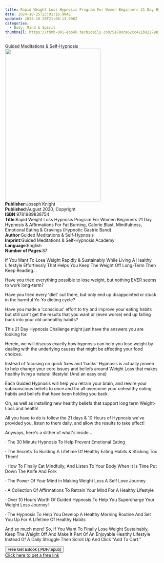 ```yaml
---
title: Rapid Weight Loss Hypnosis Program For Women Beginners 21 Day Hypnosis & Affirmations For Fat Burning, Calorie Blast, Mindfulness, Emotional Eating & Cravings (Hypnotic Gastric Band) | Free Book
date: 2024-10-25T23:01:16.904Z
updated: 2024-10-26T21:08:13.096Z
categories:
  - Body, Mind & Spirit
thumbnail: https://thmb-001-ebook.techidaily.com/5e788ca62cc421b92279814755740a04274b85262a91d0af4cbf1e1e128b5fe2.jpg
---
```

<main id="book-container">
  <div class="flex flex-col">
    <div class="book-brief flex-1 py-6 px-4 sm:p-6 md:py-10 md:px-8">
      <!-- brief-->
      <div class="book-brief-main">Guided Meditations & Self-Hypnosis</div>
    </div>
    <div
      class="book-meta-info flex-1 grid gap-4 col-start-1 col-end-3 row-start-1 sm:mb-6 sm:grid-cols-4 lg:gap-6 lg:col-start-2 lg:row-end-6 lg:row-span-6 lg:mb-0"
    >
      <div
        class="book-meta-info-left place-content-center mt-4 p-4 text-sm leading-6 col-start-2 col-span-2 dark:text-slate-400"
      >
        <img
          class="w-full h-500 object-cover rounded-lg sm:h-255 sm:col-span-2 lg:col-span-full"
          src="https://img-001-ebook.techidaily.com/4c5a48df9568b614bbd3f2aa2bc84368c667df18a6fced95efe7393d0d512c18.jpg"
          alt=""
          width="312"
          height="500"
        />
      </div>
      <div
        class="book-meta-info-right mt-2 col-start-1 row-start-2 col-span-3 self-center"
      >
        <!-- meta data  -->
        <div class="flex flex-col px-4 md:px-8">
          <div class="flex-1">
            <strong>Publisher</strong>:<span class="px-2">Joseph Knight</span>
          </div>
          <div class="flex-1">
            <strong>Published</strong>:<span class="px-2"
              >August 2020; Copyright</span
            >
          </div>
          <div class="flex-1">
            <strong>ISBN</strong>:<span class="px-2">9781989838754</span>
          </div>
          <div class="flex-1">
            <strong>Title</strong>:<span class="px-2"
              >Rapid Weight Loss Hypnosis Program For Women Beginners 21 Day
              Hypnosis &amp; Affirmations For Fat Burning, Calorie Blast,
              Mindfulness, Emotional Eating &amp; Cravings (Hypnotic Gastric
              Band)</span
            >
          </div>
          <div class="flex-1">
            <strong>Author</strong>:<span class="px-2"
              >Guided Meditations &amp; Self-Hypnosis</span
            >
          </div>
          <div class="flex-1">
            <strong>Imprint</strong>:<span class="px-2"
              >Guided Meditations &amp; Self-Hypnosis Academy</span
            >
          </div>
          <div class="flex-1">
            <strong>Language</strong>:<span class="px-2">English</span>
          </div>
          <div class="flex-1">
            <strong>Number of Pages</strong>:<span class="px-2">87</span>
          </div>
        </div>
      </div>
    </div>
    <div class="book-description flex-1 py-6 px-4 sm:p-6 md:py-10 md:px-8">
      <div class="book-description-main">
        <div accordion-content="" id="description">
          <p>
            If You Want To Lose Weight Rapidly &amp; Sustainably While Living A
            Healthy Lifestyle Effortlessly That Helps You Keep The Weight Off
            Long-Term Then Keep Reading...
          </p>
          <p>
            Have you tried everything possible to lose weight, but nothing EVER
            seems to work long-term?
          </p>
          <p>
            Have you tried every 'diet' out there, but only end up disappointed
            or stuck in the harmful Yo-Yo dieting cycle?
          </p>
          <p>
            Have you made a 'conscious' effort to try and improve your eating
            habits but still can't get the results that you want or (even worse)
            end up falling back into your old unhealthy habits?
          </p>
          <p>
            This 21 Day Hypnosis Challenge might just have the answers you are
            looking for.
          </p>
          <p>
            Herein, we will discuss exactly how hypnosis can help you lose
            weight by dealing with the underlying causes that might be affecting
            your food choices.
          </p>
          <p>
            Instead of focusing on quick fixes and 'hacks' Hypnosis is actually
            proven to help change your core issues and beliefs around Weight
            Loss that makes healthy living a natural lifestyle! (And an easy
            one)
          </p>
          <p>
            Each Guided Hypnosis will help you retrain your brain, and rewire
            your subconscious beliefs to once and for all overcome your
            unhealthy eating habits and beliefs that have been holding you back.
          </p>
          <p>
            Oh, as well as installing new healthy beliefs that support long term
            Weight-Loss and health!
          </p>
          <p>
            All you have to do is follow the 21 days &amp; 10 Hours of Hypnosis
            we've provided you, listen to them daily, and allow the results to
            take effect!
          </p>
          <p>Anyways, here's a slither of what's inside...</p>
          <p>· The 30 Minute Hypnosis To Help Prevent Emotional Eating</p>
          <p>
            · The Secrets To Building A Lifetime Of Healthy Eating Habits &amp;
            Sticking Too Them!
          </p>
          <p>
            · How To Finally Eat Mindfully, And Listen To Your Body When It Is
            Time Put Down The Knife And Fork
          </p>
          <p>
            · The Power Of Your Mind In Making Weight Loss A Self Love Journey
          </p>
          <p>
            · A Collection Of Affirmations To Retrain Your Mind For A Healthy
            Lifestyle
          </p>
          <p>
            · Over 10 Hours Worth Of Guided Hypnosis To Help You Supercharge
            Your Weight Loss Journey!
          </p>
          <p>
            · The Hypnosis To Help You Develop A Healthy Morning Routine And Set
            You Up For A Lifetime Of Healthy Habits
          </p>
          <p>
            And so much more! So, If You Want To Finally Lose Weight
            Sustainably, Keep The Weight Off And Make It Part Of An Enjoyable
            Healthy Lifestyle Instead Of A Daily Struggle Then Scroll Up And
            Click "Add To Cart."
          </p>
        </div>
        <div class="accordion-fader"></div>
      </div>
    </div>
    <div class="book-excerpts flex-1 py-6 px-4 sm:p-6 md:py-10 md:px-8"></div>
    <div
      class="book-about-author flex-1 py-6 px-4 sm:p-6 md:py-10 md:px-8"
    ></div>
    <div class="book-free-get flex-1 py-6 px-4 sm:p-6 md:py-10 md:px-8">
      <button
        id="btn-free-get"
        class="bg-blue-500 hover:bg-blue-700 text-white font-bold py-2 px-4 rounded"
      >
        Free Get EBook (.PDF/.epub)
      </button>
      <div id="countdown-display" class="px-2 text-lg mt-2"></div>
      <a
        id="free-link"
        class="hidden bg-blue-500 hover:bg-blue-700 text-white font-bold py-2 px-4 rounded"
        href="https://www.ebooks.com/en-us/book/210101851/rapid-weight-loss-hypnosis-program-for-women-beginners-21-day-hypnosis-affirmations-for-fat-burning-calorie-blast-mindfulness-emotional-eating-cravings-hypnotic-gastric-band/guided-meditations-self-hypnosis/"
        target="_blank"
        >Click here to get a free link</a
      >
    </div>
    <script>
      let countdownTime = 0;
      let countdownInterval = null;
      document
        .getElementById('btn-free-get')
        .addEventListener('click', startCountdown);
      function startCountdown() {
        countdownTime = new Date().getTime() + 60000 * 3;
        countdownInterval = setInterval(updateCountdown, 1000);
        document.getElementById('btn-free-get').disabled = true;
        document
          .getElementById('btn-free-get')
          .classList.add('bg-gray-500', 'cursor-not-allowed');
      }
      function updateCountdown() {
        let currentTime = new Date().getTime();
        let timeLeft = countdownTime - currentTime;
        let secondsLeft = Math.floor(timeLeft / 1000);
        document.getElementById('countdown-display').innerHTML =
          `Remaining time: ${secondsLeft} seconds.`;
        if (secondsLeft <= 0) {
          clearInterval(countdownInterval);
          document.getElementById('btn-free-get').classList.add('hidden');
          document.getElementById('free-link').classList.remove('hidden');
          document.getElementById('countdown-display').innerHTML = '';
        }
      }
    </script>
  </div>
</main>

<ins class="adsbygoogle"
      style="display:block"
      data-ad-client="ca-pub-7571918770474297"
      data-ad-slot="8358498916"
      data-ad-format="auto"
      data-full-width-responsive="true"></ins>
    